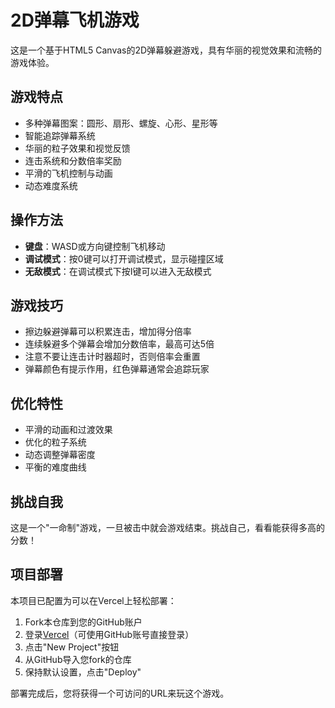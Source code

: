 # 2D弹幕飞机游戏

这是一个基于HTML5 Canvas的2D弹幕躲避游戏，具有华丽的视觉效果和流畅的游戏体验。

## 游戏特点

- 多种弹幕图案：圆形、扇形、螺旋、心形、星形等
- 智能追踪弹幕系统
- 华丽的粒子效果和视觉反馈
- 连击系统和分数倍率奖励
- 平滑的飞机控制与动画
- 动态难度系统

## 操作方法

- **键盘**：WASD或方向键控制飞机移动
- **调试模式**：按0键可以打开调试模式，显示碰撞区域
- **无敌模式**：在调试模式下按I键可以进入无敌模式

## 游戏技巧

- 擦边躲避弹幕可以积累连击，增加得分倍率
- 连续躲避多个弹幕会增加分数倍率，最高可达5倍
- 注意不要让连击计时器超时，否则倍率会重置
- 弹幕颜色有提示作用，红色弹幕通常会追踪玩家

## 优化特性

- 平滑的动画和过渡效果
- 优化的粒子系统
- 动态调整弹幕密度
- 平衡的难度曲线

## 挑战自我

这是一个"一命制"游戏，一旦被击中就会游戏结束。挑战自己，看看能获得多高的分数！

## 项目部署

本项目已配置为可以在Vercel上轻松部署：

1. Fork本仓库到您的GitHub账户
2. 登录[Vercel](https://vercel.com/)（可使用GitHub账号直接登录）
3. 点击"New Project"按钮
4. 从GitHub导入您fork的仓库
5. 保持默认设置，点击"Deploy"

部署完成后，您将获得一个可访问的URL来玩这个游戏。 